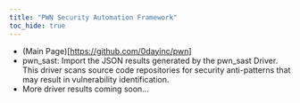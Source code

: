 ```yaml
---
title: "PWN Security Automation Framework"
toc_hide: true
---
```

- (Main Page)\[<https://github.com/0dayinc/pwn>\]
- pwn_sast: Import the JSON results generated by the pwn_sast Driver.  This driver scans source code repositories for security anti-patterns that may result in vulnerability identification.
- More driver results coming soon...
